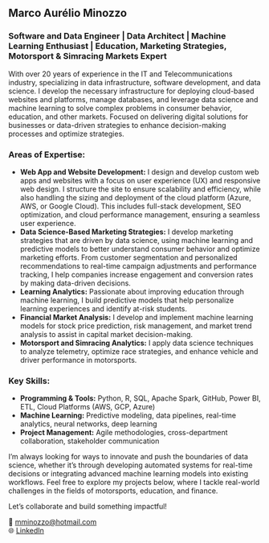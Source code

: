 ## Marco Aurélio Minozzo
### Software and Data Engineer | Data Architect | Machine Learning Enthusiast | Education, Marketing Strategies, Motorsport & Simracing Markets Expert

With over 20 years of experience in the IT and Telecommunications industry, specializing in data infrastructure, software development, and data science. I develop the necessary infrastructure for deploying cloud-based websites and platforms, manage databases, and leverage data science and machine learning to solve complex problems in consumer behavior, education, and other markets. Focused on delivering digital solutions for businesses or data-driven strategies to enhance decision-making processes and optimize strategies.

### Areas of Expertise:
- **Web App and Website Development:** I design and develop custom web apps and websites with a focus on user experience (UX) and responsive web design. I structure the site to ensure scalability and efficiency, while also handling the sizing and deployment of the cloud platform (Azure, AWS, or Google Cloud). This includes full-stack development, SEO optimization, and cloud performance management, ensuring a seamless user experience.
- **Data Science-Based Marketing Strategies:** I develop marketing strategies that are driven by data science, using machine learning and predictive models to better understand consumer behavior and optimize marketing efforts. From customer segmentation and personalized recommendations to real-time campaign adjustments and performance tracking, I help companies increase engagement and conversion rates by making data-driven decisions.
- **Learning Analytics:** Passionate about improving education through machine learning, I build predictive models that help personalize learning experiences and identify at-risk students.
- **Financial Market Analysis:** I develop and implement machine learning models for stock price prediction, risk management, and market trend analysis to assist in capital market decision-making.
- **Motorsport and Simracing Analytics:** I apply data science techniques to analyze telemetry, optimize race strategies, and enhance vehicle and driver performance in motorsports.

### Key Skills:
- **Programming & Tools:** Python, R, SQL, Apache Spark, GitHub, Power BI, ETL, Cloud Platforms (AWS, GCP, Azure)
- **Machine Learning:** Predictive modeling, data pipelines, real-time analytics, neural networks, deep learning
- **Project Management:** Agile methodologies, cross-department collaboration, stakeholder communication

I’m always looking for ways to innovate and push the boundaries of data science, whether it’s through developing automated systems for real-time decisions or integrating advanced machine learning models into existing workflows. Feel free to explore my projects below, where I tackle real-world challenges in the fields of motorsports, education, and finance.

Let’s collaborate and build something impactful!

📧 [mminozzo@hotmail.com](mailto:mminozzo@hotmail.com)  
🌐 [LinkedIn](https://www.linkedin.com/in/marco-aurelio-minozzo-b862687/)

